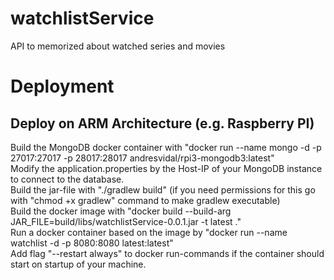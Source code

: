 # watchlistService
API to memorized about watched series and movies

# Deployment

## Deploy on ARM Architecture (e.g. Raspberry PI)
Build the MongoDB docker container with "docker run --name mongo -d -p 27017:27017 -p 28017:28017 andresvidal/rpi3-mongodb3:latest"  
Modify the application.properties by the Host-IP of your MongoDB instance to connect to the database.  
Build the jar-file with "./gradlew build" (if you need permissions for this go with "chmod +x gradlew" command to make gradlew executable)  
Build the docker image with "docker build --build-arg JAR_FILE=build/libs/watchlistService-0.0.1.jar -t latest ."  
Run a docker container based on the image by "docker run --name watchlist -d -p 8080:8080 latest:latest"  
Add flag "--restart always" to docker run-commands if the container should start on startup of your machine.  
